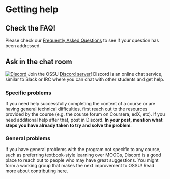 # Getting help
## Check the FAQ!
Please check our [Frequently Asked Questions](FAQ.md) to see if your question has been addressed.
## Ask in the chat room
[![Discord](https://img.shields.io/discord/744385009028431943.svg?label=&logo=discord&logoColor=ffffff&color=7389D8&labelColor=6A7EC2)](https://discord.gg/5pUhfpX) Join the OSSU [Discord server](https://discord.gg/5pUhfpX)! Discord is an online chat service, similar to Slack or IRC where you can chat with other students and get help.
### Specific problems
If you need help successfully completing the content of a course or are having general technical difficulties, first reach out to the resources provided by the course (e.g. the course forum on Coursera, edX, etc). If you need additional help after that, post in Discord. **In your post, mention what steps you have already taken to try and solve the problem**.
### General problems
If you have general problems with the program not specific to any course, such as preferring textbook-style learning over MOOCs, Discord is a good place to reach out to people who may have great suggestions. You might form a working group that makes the next improvement to OSSU! Read more about contributing [here](CONTRIBUTING.md).
